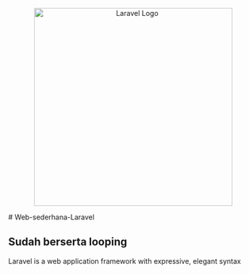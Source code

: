 <p align="center"><a href="https://laravel.com" target="_blank"><img src="https://mumbai.nyc3.cdn.digitaloceanspaces.com/0430_y_st/sticker-fan_20252097_a.png" width="400" alt="Laravel Logo"></a></p>
# Web-sederhana-Laravel

## Sudah berserta looping

Laravel is a web application framework with expressive, elegant syntax
